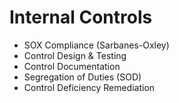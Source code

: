 # Internal Controls

- SOX Compliance (Sarbanes-Oxley)
- Control Design & Testing
- Control Documentation
- Segregation of Duties (SOD)
- Control Deficiency Remediation